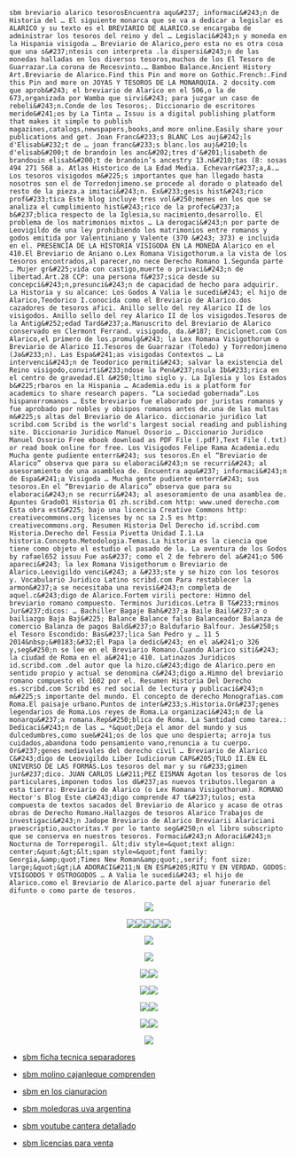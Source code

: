 
```
sbm breviario alarico tesorosEncuentra aqu&#237; informaci&#243;n de Historia del … El siguiente monarca que se va a dedicar a legislar es ALARICO y su texto es el BREVIARIO DE ALARICO.se encargaba de administrar los tesoros del reino y del … Legislaci&#243;n y moneda en la Hispania visigoda … Breviario de Alarico,pero esta no es otra cosa que una s&#237;ntesis con interpreta .la dispersi&#243;n de las monedas halladas en los diversos tesoros,muchos de los El Tesoro de Guarrazar.La corona de Recesvinto.… Bamboo Balance.Ancient History Art.Breviario de Alarico.Find this Pin and more on Gothic.French:.Find this Pin and more on JOYAS Y TESOROS DE LA MONARQUIA. 2 docsity.com que aprob&#243; el breviario de Alarico en el 506,o la de 673,organizada por Wamba que sirvi&#243; para juzgar un caso de rebeli&#243;n.Conde de los Tesoros;. Diccionario de escritores meride&#241;os by La Tinta … Issuu is a digital publishing platform that makes it simple to publish magazines,catalogs,newspapers,books,and more online.Easily share your publications and get. Joan Franc&#233;s BLANC Los auj&#242;ls d'Elisab&#232;t de … joan franc&#233;s blanc.los auj&#210;ls d'elisab&#200;t de brandoin les anc&#202;tres d'&#201;lisabeth de brandouin elisab&#200;t de brandoin’s ancestry 13.n&#210;tas (8: sosas 494 271 568 a. Atlas Historico de La Edad Media. Echevarr&#237;a,A.… Los tesoros visigodos m&#225;s importantes que han llegado hasta nosotros son el de Torredonjimeno.se procede al dorado o plateado del resto de la pieza.a imitaci&#243;n. Ex&#233;gesis hist&#243;rico prof&#233;tica Este blog incluye tres vol&#250;menes en los que se analiza el cumplimiento hist&#243;rico de la profec&#237;a b&#237;blica respecto de la Iglesia,su nacimiento,desarrollo. El problema de los matrimonios mixtos … La derogaci&#243;n por parte de Leovigildo de una ley prohibiendo los matrimonios entre romanos y godos emitida por Valentiniano y Valente (370 &#243; 373) e incluida en el. PRESENCIA DE LA HISTORIA VISIGODA EN LA MONEDA Alarico en el 410.El Breviario de Aniano o.Lex Romana Visigothorum.a la vista de los tesoros encontrados,al parecer,no nece Derecho Romano 1.Segunda parte … Mujer gr&#225;vida con castigo,muerte o privaci&#243;n de libertad.Art.28 CCP: una persona f&#237;sica desde su concepci&#243;n,presunci&#243;n de capacidad de hecho para adquirir. La Historia y su alcance: Los Godos A Valia le sucedi&#243; el hijo de Alarico,Teodorico I.conocida como el Breviario de Alarico.dos cazadores de tesoros afici. Anillo sello del rey Alarico II de los visigodos. Anillo sello del rey Alarico II de los visigodos.Tesoros de la Antig&#252;edad Tard&#237;a.Manuscrito del Breviario de Alarico conservado en Clermont Ferrand. visigodo, da.&#187; Enciclonet.com Con Alarico,el primero de los.promulg&#243; la Lex Romana Visigothorum o Breviario de Alarico II.Tesoros de Guarrazar (Toledo) y Torredonjimeno (Ja&#233;n). Las Espa&#241;as visigodas Contextos … La intervenci&#243;n de Teodorico permiti&#243; salvar la existencia del Reino visigodo,convirti&#233;ndose la Pen&#237;nsula Ib&#233;rica en el centro de gravedad.El &#250;ltimo siglo y. La Iglesia y los Estados b&#225;rbaros en la Hispania … Academia.edu is a platform for academics to share research papers. “La sociedad gobernada”.Los hispanorromanos … Este breviario fue elaborado por juristas romanos y fue aprobado por nobles y obispos romanos antes de.una de las multas m&#225;s altas del Breviario de Alarico. diccionario juridico lat scribd.com Scribd is the world's largest social reading and publishing site. Diccionario Juridico Manuel Ossorio … Diccionario Juridico Manuel Ossorio Free ebook download as PDF File (.pdf),Text File (.txt) or read book online for free. Los Visigodos Felipe Rama Academia.edu Mucha gente pudiente enterr&#243; sus tesoros.En el “Breviario de Alarico” observa que para su elaboraci&#243;n se recurri&#243; al asesoramiento de una asamblea de. Encuentra aqu&#237; informaci&#243;n de Espa&#241;a Visigoda … Mucha gente pudiente enterr&#243; sus tesoros.En el “Breviario de Alarico” observa que para su elaboraci&#243;n se recurri&#243; al asesoramiento de una asamblea de. Apuntes Grado01 Historia 01 zh.scribd.com http: www.uned derecho.com Esta obra est&#225; bajo una licencia Creative Commons http: creativecommons.org licenses by nc sa 2.5 es http: creativecommons.org. Resumen Historia Del Derecho id.scribd.com Historia.Derecho del Fessia Pivetta Unidad I.1.La historia.Concepto.Metodologia.Temas.La historia es la ciencia que tiene como objeto el estudio el pasado de la. La aventura de los Godos by rafael652 issuu Fue as&#237; como el 2 de febrero del a&#241;o 506 apareci&#243; la lex Romana Visigothorum o Breviario de Alarico.Leovigildo venci&#243; a &#233;ste y se hizo con los tesoros y. Vocabulario Juridico Latino scribd.com Para restablecer la armon&#237;a se necesitaba una revisi&#243;n completa de aquel.c&#243;digo de Alarico.Fortem virili pectore: Himno del breviario romano compuesto. Terminos Juridicos.Letra B T&#233;rminos Jur&#237;dicos: … Bachiller Bagaje Bah&#237;a Baile Bail&#237;a o bailiazgo Baja Baj&#225; Balance Balance falso Balanceador Balanza de comercio Balanza de pagos Bald&#237;o Baldufario Balfour. Jes&#250;s el Tesoro Escondido: Bas&#237;lica San Pedro y … 11 5 2014&nbsp;&#0183;&#32;El Papa la dedic&#243; en el a&#241;o 326 y,seg&#250;n se lee en el Breviario Romano.Cuando Alarico siti&#243; la ciudad de Roma en el a&#241;o 410. Latinazos Juridicos id.scribd.com .del autor que la hizo.c&#243;digo de Alarico.pero en sentido propio y actual se denomina c&#243;digo a.Himno del breviario romano compuesto el 1602 por el. Resumen Historia Del Derecho es.scribd.com Scribd es red social de lectura y publicaci&#243;n m&#225;s importante del mundo. El concepto de derecho Monografias.com Roma.El paisaje urbano.Puntos de inter&#233;s.Historia.Or&#237;genes legendarios de Roma.Los reyes de Roma.La organizaci&#243;n de la monarqu&#237;a romana.Rep&#250;blica de Roma. La Santidad como tarea.: Dedicaci&#243;n de las … *&quot;Deja el amor del mundo y sus dulcedumbres,como sue&#241;os de los que uno despierta; arroja tus cuidados,abandona todo pensamiento vano,renuncia a tu cuerpo. Or&#237;genes medievales del derecho civil … Breviario de Alarico C&#243;digo de Leovigildo Liber Iudiciorum CAP&#205;TULO II.EN EL UNIVERSO DE LAS FORMAS.Los tesoros del mar y su r&#233;gimen jur&#237;dico. JUAN CARLOS L&#211;PEZ EISMAN Agotan los tesoros de los particulares,imponen todos los d&#237;as nuevos tributos.llegaron a esta tierra: Breviario de Alarico (o Lex Romana Visigothorum). ROMANO Hector's Blog Este c&#243;digo comprende 47 t&#237;tulos; esta compuesta de textos sacados del Breviario de Alarico y acaso de otras obras de Derecho Romano.Hallazgos de tesoros Alarico Trabajos de investigaci&#243;n Jadope Breviario de Alarico Breviarii Alariciani praescriptio,auctoritas.Y por lo tanto seg&#250;n el libro subscripto que se conserva en nuestros tesoros. Formaci&#243;n Adoraci&#243;n Nocturna de Torreperogil. &lt;div style=&quot;text align: center;&quot;&gt;&lt;span style=&quot;font family: Georgia,&amp;quot;Times New Roman&amp;quot;,serif; font size: large;&quot;&gt;LA ADORACI&#211;N EN ESP&#205;RITU Y EN VERDAD. GODOS: VISIGODOS Y OSTROGODOS … A Valia le sucedi&#243; el hijo de Alarico.como el Breviario de Alarico.parte del ajuar funerario del difunto o como parte de tesoros. 
```

<div align="center">

<a href="https://es-crusher.shibang-china.com/github&k=sbm+breviario+alarico+tesoros"><img src="https://static.shibang-china.com/es/crusher/logo.jpg"></a>

<a href="https://es-crusher.shibang-china.com/github&k=sbm+breviario+alarico+tesoros"><img src="https://static.shibang-china.com/es/crusher/index.jpg"></a><a href="https://es-crusher.shibang-china.com/material.htmlgithub&k=sbm+breviario+alarico+tesoros"><img src="https://static.shibang-china.com/es/crusher/material.jpg"></a><a href="https://es-crusher.shibang-china.com/application.htmlgithub&k=sbm+breviario+alarico+tesoros"><img src="https://static.shibang-china.com/es/crusher/application.jpg"></a><a href="https://es-crusher.shibang-china.com/aboutus.htmlgithub&k=sbm+breviario+alarico+tesoros"><img src="https://static.shibang-china.com/es/crusher/aboutus.jpg"></a><a href="https://es-crusher.shibang-china.com/contact.htmlgithub&k=sbm+breviario+alarico+tesoros"><img src="https://static.shibang-china.com/es/crusher/contact.jpg"></a>

<a href="https://es-crusher.shibang-china.com/github&k=sbm+breviario+alarico+tesoros"><img src="https://static.shibang-china.com/es/crusher/banner.jpg"></a>

<a href="https://swt.shibang-china.com/github&k=sbm+breviario+alarico+tesoros"><img src="https://static.shibang-china.com/es/crusher/text.jpg"></a>

<a href="https://swt.shibang-china.com/github&k=sbm+breviario+alarico+tesoros"><img src="https://static.shibang-china.com/es/crusher/chat.jpg"></a><a href="https://es-crusher.shibang-china.com/contact.htmlgithub&k=sbm+breviario+alarico+tesoros"><img src="https://static.shibang-china.com/es/crusher/message.jpg"></a>

<a href="https://es-crusher.shibang-china.com/products/pe.htmlgithub&k=sbm+breviario+alarico+tesoros"><img src="https://static.shibang-china.com/es/crusher/pe.jpg"></a><a href="https://es-crusher.shibang-china.com/products/pf.htmlgithub&k=sbm+breviario+alarico+tesoros"><img src="https://static.shibang-china.com/es/crusher/pf.jpg"></a>

<a href="https://es-crusher.shibang-china.com/products/hpt.htmlgithub&k=sbm+breviario+alarico+tesoros"><img src="https://static.shibang-china.com/es/crusher/hpt.jpg"></a><a href="https://es-crusher.shibang-china.com/products/vsi.htmlgithub&k=sbm+breviario+alarico+tesoros"><img src="https://static.shibang-china.com/es/crusher/vsi.jpg"></a>

<a href="https://es-crusher.shibang-china.com/products/klv.htmlgithub&k=sbm+breviario+alarico+tesoros"><img src="https://static.shibang-china.com/es/crusher/klv.jpg"></a><a href="https://es-crusher.shibang-china.com/products/portable.htmlgithub&k=sbm+breviario+alarico+tesoros"><img src="https://static.shibang-china.com/es/crusher/portable.jpg"></a>

<a href="https://swt.shibang-china.com/github&k=sbm+breviario+alarico+tesoros"><img src="https://static.shibang-china.com/es/crusher/case.jpg"></a>

</div>


* [sbm ficha tecnica separadores](sbm%20ficha%20tecnica%20separadores.md)

* [sbm molino cajanleque comprenden](sbm%20molino%20cajanleque%20comprenden.md)

* [sbm en los cianuracion](sbm%20en%20los%20cianuracion.md)

* [sbm moledoras uva argentina](sbm%20moledoras%20uva%20argentina.md)

* [sbm youtube cantera detallado](sbm%20youtube%20cantera%20detallado.md)

* [sbm licencias para venta](sbm%20licencias%20para%20venta.md)